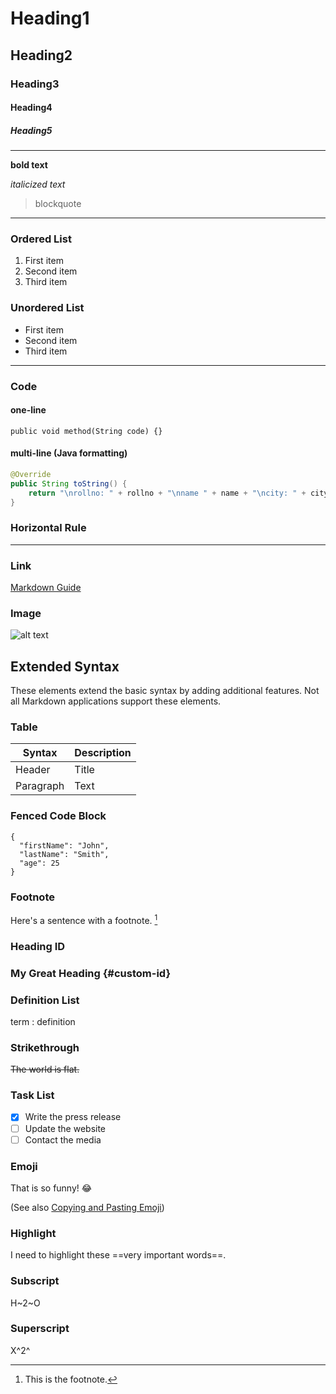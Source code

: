 # Heading1
## Heading2
### Heading3
#### Heading4
##### Heading5
---
**bold text**

*italicized text*

> blockquote
---
### Ordered List

1. First item
2. Second item
3. Third item

### Unordered List

- First item
- Second item
- Third item
---
### Code

#### one-line
`public void method(String code) {}`

#### multi-line (Java formatting)
```Java
@Override  
public String toString() {  
    return "\nrollno: " + rollno + "\nname " + name + "\ncity: " + city;  
}
```

### Horizontal Rule

---

### Link

[Markdown Guide](https://www.markdownguide.org)

### Image

![alt text](https://www.markdownguide.org/assets/images/tux.png)

## Extended Syntax

These elements extend the basic syntax by adding additional features. Not all Markdown applications support these elements.

### Table

| Syntax | Description |
| ----------- | ----------- |
| Header | Title |
| Paragraph | Text |

### Fenced Code Block

```
{
  "firstName": "John",
  "lastName": "Smith",
  "age": 25
}
```

### Footnote

Here's a sentence with a footnote. [^1]

[^1]: This is the footnote.

### Heading ID

### My Great Heading {#custom-id}

### Definition List

term
: definition

### Strikethrough

~~The world is flat.~~

### Task List

- [x] Write the press release
- [ ] Update the website
- [ ] Contact the media

### Emoji

That is so funny! :joy:

(See also [Copying and Pasting Emoji](https://www.markdownguide.org/extended-syntax/#copying-and-pasting-emoji))

### Highlight

I need to highlight these ==very important words==.

### Subscript

H~2~O

### Superscript

X^2^
